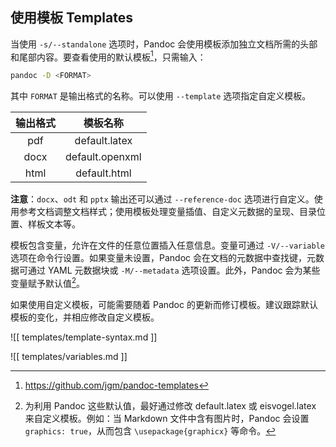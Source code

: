 ## 使用模板 Templates

当使用 `-s/--standalone` 选项时，Pandoc 会使用模板添加独立文档所需的头部和尾部内容。要查看使用的默认模板[^default-templates]，只需输入：  

[^default-templates]: <https://github.com/jgm/pandoc-templates>

```bash
pandoc -D <FORMAT>
```

其中 `FORMAT` 是输出格式的名称。可以使用 `--template` 选项指定自定义模板。

| 输出格式          |    模板名称      |
| :-------------: | :-------------: |
|   pdf           |  default.latex  |
|   docx          | default.openxml |
|   html          |  default.html   |

**注意**：`docx`、`odt` 和 `pptx` 输出还可以通过 `--reference-doc` 选项进行自定义。使用参考文档调整文档样式；使用模板处理变量插值、自定义元数据的呈现、目录位置、样板文本等。

模板包含变量，允许在文件的任意位置插入任意信息。变量可通过 `-V/--variable` 选项在命令行设置。如果变量未设置，Pandoc 会在文档的元数据中查找键，元数据可通过 YAML 元数据块或 `-M/--metadata` 选项设置。此外，Pandoc 会为某些变量赋予默认值[^default-meta]。

[^default-meta]: 为利用 Pandoc 这些默认值，最好通过修改 default.latex 或 eisvogel.latex 来自定义模板。例如：当 Markdown 文件中含有图片时，Pandoc 会设置 `graphics: true`，从而包含 `\usepackage{graphicx}` 等命令。

如果使用自定义模板，可能需要随着 Pandoc 的更新而修订模板。建议跟踪默认模板的变化，并相应修改自定义模板。

![[ templates/template-syntax.md ]]

![[ templates/variables.md ]]

